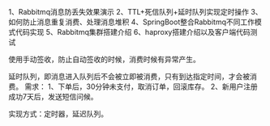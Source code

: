 1、Rabbitmq消息防丢失效果演示
2、TTL+死信队列+延时队列实现定时操作
3、如何防止消息重复消费、处理消息堆积
4、SpringBoot整合Rabbitmq不同工作模式代码实现
5、Rabbitmq集群搭建介绍
6、haproxy搭建介绍以及客户端代码测试

使用手动签收，防止自动签收的时候，消费时候有异常产生。

延时队列，即消息进入队列后不会被立即被消费，只有到达指定时间，才会被消费。
需求：
    1、下单后，30分钟未支付，取消订单，回滚库存。
    2、新用户注册成功7天后，发送短信问候。

实现方式：定时器，延迟队列。
